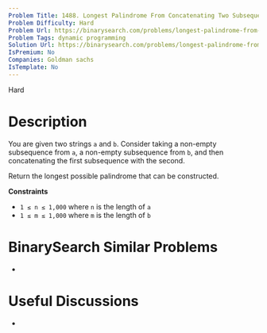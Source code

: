 ```yaml
---
Problem Title: 1488. Longest Palindrome From Concatenating Two Subsequences
Problem Difficulty: Hard
Problem Url: https://binarysearch.com/problems/longest-palindrome-from-concatenating-two-subsequences/
Problem Tags: dynamic programming
Solution Url: https://binarysearch.com/problems/longest-palindrome-from-concatenating-two-subsequences/solutions/
IsPremium: No
Companies: Goldman sachs
IsTemplate: No
---
```


<span style="color: ;">Hard</span>

# Description

You are given two strings `a` and `b`. Consider taking a non-empty subsequence from `a`, a non-empty subsequence from `b`, and then concatenating the first subsequence with the second.

Return the longest possible palindrome that can be constructed.

**Constraints**
- `1 ≤ n ≤ 1,000` where `n` is the length of `a`
- `1 ≤ m ≤ 1,000` where `m` is the length of `b`

# BinarySearch Similar Problems

- []()

# Useful Discussions

- []()
